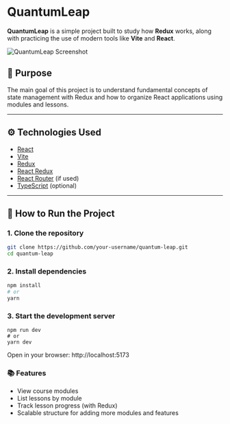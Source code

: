 # QuantumLeap

**QuantumLeap** is a simple project built to study how **Redux** works, along with practicing the use of modern tools like **Vite** and **React**.

![QuantumLeap Screenshot](./screenshot.png)

## 🧠 Purpose

The main goal of this project is to understand fundamental concepts of state management with Redux and how to organize React applications using modules and lessons.

---

## ⚙️ Technologies Used

- [React](https://reactjs.org/)
- [Vite](https://vitejs.dev/)
- [Redux](https://redux.js.org/)
- [React Redux](https://react-redux.js.org/)
- [React Router](https://reactrouter.com/) (if used)
- [TypeScript](https://www.typescriptlang.org/) (optional)

---

## 🚀 How to Run the Project

### 1. Clone the repository

```bash
git clone https://github.com/your-username/quantum-leap.git
cd quantum-leap
```

### 2. Install dependencies
```bash
npm install
# or
yarn
```

### 3. Start the development server
```
npm run dev
# or
yarn dev
```
Open in your browser: http://localhost:5173

### 📚 Features
* View course modules
* List lessons by module
* Track lesson progress (with Redux)
* Scalable structure for adding more modules and features